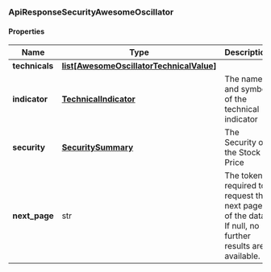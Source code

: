

[//]: # (CLASS:ApiResponseSecurityAwesomeOscillator)

[//]: # (KIND:object)

### ApiResponseSecurityAwesomeOscillator

#### Properties

[//]: # (START_DEFINITION)

Name | Type | Description
------------ | ------------- | -------------
**technicals** | [**list[AwesomeOscillatorTechnicalValue]**](AwesomeOscillatorTechnicalValue.md) |  &nbsp;
**indicator** | [**TechnicalIndicator**](TechnicalIndicator.md) | The name and symbol of the technical indicator &nbsp;
**security** | [**SecuritySummary**](SecuritySummary.md) | The Security of the Stock Price &nbsp;
**next_page** | str | The token required to request the next page of the data. If null, no further results are available. &nbsp;

[//]: # (END_DEFINITION)


[//]: # (CONTAINED_CLASS:AwesomeOscillatorTechnicalValue)


[//]: # (CONTAINED_CLASS:TechnicalIndicator)


[//]: # (CONTAINED_CLASS:SecuritySummary)



